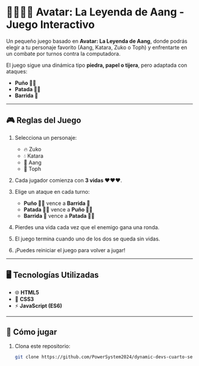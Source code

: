 # 🌊🔥🌱💨 Avatar: La Leyenda de Aang - Juego Interactivo  

Un pequeño juego basado en **Avatar: La Leyenda de Aang**, donde podrás elegir a tu personaje favorito (Aang, Katara, Zuko o Toph) y enfrentarte en un combate por turnos contra la computadora.  

El juego sigue una dinámica tipo **piedra, papel o tijera**, pero adaptada con ataques:  
- **Puño 👊🏼**  
- **Patada 🦶🏼**  
- **Barrida 👣**  

---

## 🎮 Reglas del Juego  

1. Selecciona un personaje:  
   - 🔥 Zuko  
   - 💧 Katara  
   - 💨 Aang  
   - 🌱 Toph  

2. Cada jugador comienza con **3 vidas ❤️❤️❤️**.  
3. Elige un ataque en cada turno:  
   - **Puño 👊🏼** vence a **Barrida 👣**  
   - **Patada 🦶🏼** vence a **Puño 👊🏼**  
   - **Barrida 👣** vence a **Patada 🦶🏼**  
4. Pierdes una vida cada vez que el enemigo gana una ronda.  
5. El juego termina cuando uno de los dos se queda sin vidas.  
6. ¡Puedes reiniciar el juego para volver a jugar!  

---

## 🖥️ Tecnologías Utilizadas  

- 🌐 **HTML5**  
- 🎨 **CSS3**  
- ⚡ **JavaScript (ES6)**  

---

## 🚀 Cómo jugar  

1. Clona este repositorio:  
   ```bash
   git clone https://github.com/PowerSystem2024/dynamic-devs-cuarto-semestre.git
